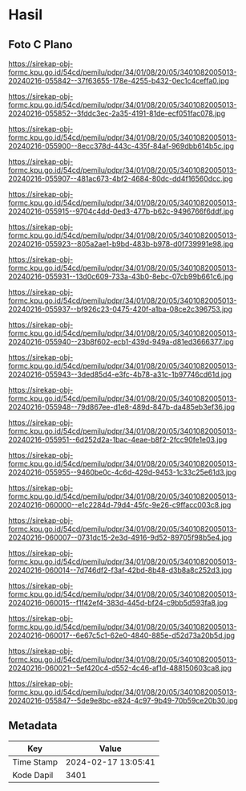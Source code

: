 # Hasil

## Foto C Plano

https://sirekap-obj-formc.kpu.go.id/54cd/pemilu/pdpr/34/01/08/20/05/3401082005013-20240216-055842--37f63655-178e-4255-b432-0ec1c4ceffa0.jpg

https://sirekap-obj-formc.kpu.go.id/54cd/pemilu/pdpr/34/01/08/20/05/3401082005013-20240216-055852--3fddc3ec-2a35-4191-81de-ecf051fac078.jpg

https://sirekap-obj-formc.kpu.go.id/54cd/pemilu/pdpr/34/01/08/20/05/3401082005013-20240216-055900--8ecc378d-443c-435f-84af-969dbb614b5c.jpg

https://sirekap-obj-formc.kpu.go.id/54cd/pemilu/pdpr/34/01/08/20/05/3401082005013-20240216-055907--481ac673-4bf2-4684-80dc-dd4f16560dcc.jpg

https://sirekap-obj-formc.kpu.go.id/54cd/pemilu/pdpr/34/01/08/20/05/3401082005013-20240216-055915--9704c4dd-0ed3-477b-b62c-9496766f6ddf.jpg

https://sirekap-obj-formc.kpu.go.id/54cd/pemilu/pdpr/34/01/08/20/05/3401082005013-20240216-055923--805a2ae1-b9bd-483b-b978-d0f739991e98.jpg

https://sirekap-obj-formc.kpu.go.id/54cd/pemilu/pdpr/34/01/08/20/05/3401082005013-20240216-055931--13d0c609-733a-43b0-8ebc-07cb99b661c6.jpg

https://sirekap-obj-formc.kpu.go.id/54cd/pemilu/pdpr/34/01/08/20/05/3401082005013-20240216-055937--bf926c23-0475-420f-a1ba-08ce2c396753.jpg

https://sirekap-obj-formc.kpu.go.id/54cd/pemilu/pdpr/34/01/08/20/05/3401082005013-20240216-055940--23b8f602-ecb1-439d-949a-d81ed3666377.jpg

https://sirekap-obj-formc.kpu.go.id/54cd/pemilu/pdpr/34/01/08/20/05/3401082005013-20240216-055943--3ded85d4-e3fc-4b78-a31c-1b97746cd61d.jpg

https://sirekap-obj-formc.kpu.go.id/54cd/pemilu/pdpr/34/01/08/20/05/3401082005013-20240216-055948--79d867ee-d1e8-489d-847b-da485eb3ef36.jpg

https://sirekap-obj-formc.kpu.go.id/54cd/pemilu/pdpr/34/01/08/20/05/3401082005013-20240216-055951--6d252d2a-1bac-4eae-b8f2-2fcc90fe1e03.jpg

https://sirekap-obj-formc.kpu.go.id/54cd/pemilu/pdpr/34/01/08/20/05/3401082005013-20240216-055955--9460be0c-4c6d-429d-9453-1c33c25e61d3.jpg

https://sirekap-obj-formc.kpu.go.id/54cd/pemilu/pdpr/34/01/08/20/05/3401082005013-20240216-060000--e1c2284d-79d4-45fc-9e26-c9ffacc003c8.jpg

https://sirekap-obj-formc.kpu.go.id/54cd/pemilu/pdpr/34/01/08/20/05/3401082005013-20240216-060007--0731dc15-2e3d-4916-9d52-89705f98b5e4.jpg

https://sirekap-obj-formc.kpu.go.id/54cd/pemilu/pdpr/34/01/08/20/05/3401082005013-20240216-060014--7d746df2-f3af-42bd-8b48-d3b8a8c252d3.jpg

https://sirekap-obj-formc.kpu.go.id/54cd/pemilu/pdpr/34/01/08/20/05/3401082005013-20240216-060015--f1f42ef4-383d-445d-bf24-c9bb5d593fa8.jpg

https://sirekap-obj-formc.kpu.go.id/54cd/pemilu/pdpr/34/01/08/20/05/3401082005013-20240216-060017--6e67c5c1-62e0-4840-885e-d52d73a20b5d.jpg

https://sirekap-obj-formc.kpu.go.id/54cd/pemilu/pdpr/34/01/08/20/05/3401082005013-20240216-060021--5ef420c4-d552-4c46-af1d-488150603ca8.jpg

https://sirekap-obj-formc.kpu.go.id/54cd/pemilu/pdpr/34/01/08/20/05/3401082005013-20240216-055847--5de9e8bc-e824-4c97-9b49-70b59ce20b30.jpg


## Metadata

| Key        | Value               |
| ---------- | ------------------- |
| Time Stamp | 2024-02-17 13:05:41 |
| Kode Dapil | 3401                |



